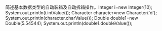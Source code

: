 简述基本数据类型的自动装箱及自动拆箱操作。Integer i=new Integer(10);
	System.out.println(i.intValue()); 
	Character character=new Character('d');
	System.out.println(character.charValue());
	Double double1=new Double(5.54544);
	System.out.println(double1.doubleValue());

